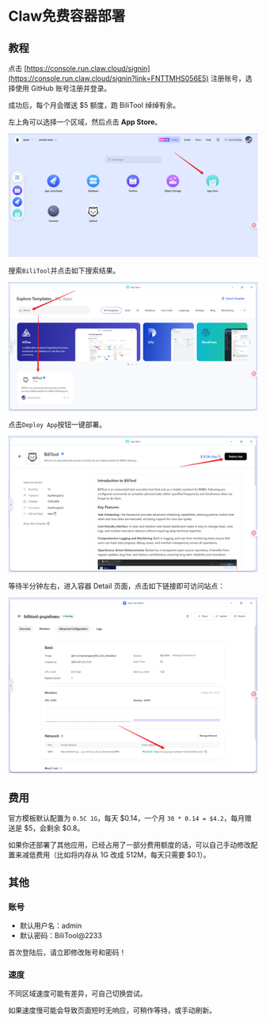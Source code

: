 # Claw免费容器部署

## 教程

点击 [https://console.run.claw.cloud/signin](https://console.run.claw.cloud/signin?link=FNTTMHS056E5) 注册账号，选择使用 GitHub 账号注册并登录。

成功后，每个月会赠送 $5 额度，跑 BiliTool 绰绰有余。

左上角可以选择一个区域，然后点击 **App Store**。

![claw-app-store.png](/docs/imgs/claw-app-store.png)

搜索`BiliTool`并点击如下搜索结果。

![claw-search.png](/docs/imgs/claw-search.png)

点击`Deploy App`按钮一键部署。

![claw-deploy.png](/docs/imgs/claw-deploy.png)

等待半分钟左右，进入容器 Detail 页面，点击如下链接即可访问站点：

![claw-addr.png](/docs/imgs/claw-addr.png)

## 费用

官方模板默认配置为 `0.5C 1G`，每天 $0.14，一个月 `30 * 0.14 = $4.2`，每月赠送是 $5，会剩余 $0.8。

如果你还部署了其他应用，已经占用了一部分费用额度的话，可以自己手动修改配置来减低费用（比如将内存从 1G 改成 512M，每天只需要 $0.1）。

## 其他

### 账号

- 默认用户名：admin
- 默认密码：BiliTool@2233

首次登陆后，请立即修改账号和密码！

### 速度

不同区域速度可能有差异，可自己切换尝试。

如果速度慢可能会导致页面短时无响应，可稍作等待，或手动刷新。